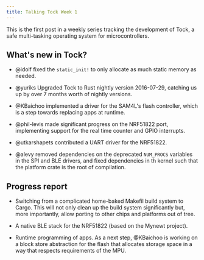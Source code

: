 ```yaml
---
title: Talking Tock Week 1
---
```


This is the first post in a weekly series tracking the development of Tock, a
safe multi-tasking operating system for microcontrollers.

## What's new in Tock?

  * @idolf fixed the `static_init!` to only allocate as much static memory as
    needed.

  * @yuriks Upgraded Tock to Rust nightly version 2016-07-29, catching us up by
    over 7 months worth of nightly versions.

  * @KBaichoo implemented a driver for the SAM4L's flash controller, which is a
    step towards replacing apps at runtime.

  * @phil-levis made significant progress on the NRF51822 port, implementing
    support for the real time counter and GPIO interrupts.

  * @utkarshapets contributed a UART driver for the NRF51822.

  * @alevy removed dependencies on the deprecated `NUM_PROCS` variables in the
    SPI and BLE drivers, and fixed dependencies in th kernel such that the
    platform crate is the root of compilation.

## Progress report

  * Switching from a complicated home-baked Makefil build system to Cargo. This
    will not only clean up the build system significantly but, more
    importantly, allow porting to other chips and platforms out of tree.

  * A native BLE stack for the NRF51822 (based on the Mynewt project).

  * Runtime programming of apps. As a next step, @KBaichoo is working on a
    block store abstraction for the flash that allocates storage space in a way
    that respects requirements of the MPU.

